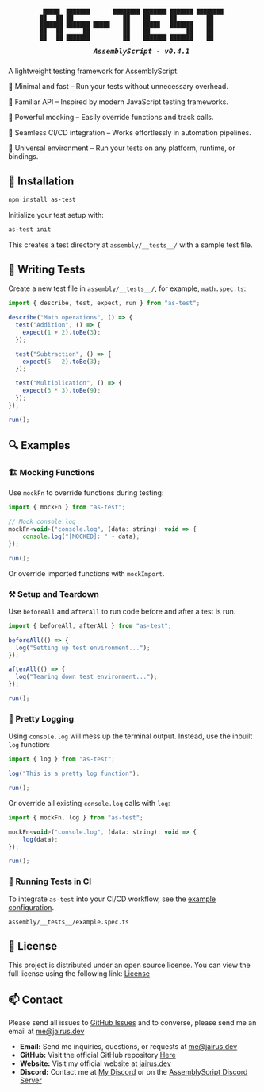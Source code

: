 <h5 align="center">
  <pre>
<span style="font-size: 0.8em;"> █████  ███████       ████████ ███████ ███████ ████████ 
██   ██ ██               ██    ██      ██         ██    
███████ ███████ █████    ██    █████   ███████    ██    
██   ██      ██          ██    ██           ██    ██    
██   ██ ███████          ██    ███████ ███████    ██    
                                                        </span>
    AssemblyScript - v0.4.1
</pre>
</h5>

A lightweight testing framework for AssemblyScript.

🔹 Minimal and fast – Run your tests without unnecessary overhead.

🔹 Familiar API – Inspired by modern JavaScript testing frameworks.

🔹 Powerful mocking – Easily override functions and track calls.

🔹 Seamless CI/CD integration – Works effortlessly in automation pipelines.

🔹 Universal environment – Run your tests on any platform, runtime, or bindings.

## 💾 Installation

```bash
npm install as-test
```

Initialize your test setup with:

```bash
as-test init
```

This creates a test directory at `assembly/__tests__/` with a sample test file.

## 📝 Writing Tests

Create a new test file in `assembly/__tests__/`, for example, `math.spec.ts`:

```js
import { describe, test, expect, run } from "as-test";

describe("Math operations", () => {
  test("Addition", () => {
    expect(1 + 2).toBe(3);
  });

  test("Subtraction", () => {
    expect(5 - 2).toBe(3);
  });

  test("Multiplication", () => {
    expect(3 * 3).toBe(9);
  });
});

run();
```

## 🔍 Examples

### 🏗️ Mocking Functions

Use `mockFn` to override functions during testing:

```js
import { mockFn } from "as-test";

// Mock console.log
mockFn<void>("console.log", (data: string): void => {
    console.log("[MOCKED]: " + data);
});

run();
```

Or override imported functions with `mockImport`.

### ⚒️ Setup and Teardown

Use `beforeAll` and `afterAll` to run code before and after a test is run.

```js
import { beforeAll, afterAll } from "as-test";

beforeAll(() => {
  log("Setting up test environment...");
});

afterAll(() => {
  log("Tearing down test environment...");
});

run();
```

### 📃 Pretty Logging

Using `console.log` will mess up the terminal output. Instead, use the inbuilt `log` function:

```js
import { log } from "as-test";

log("This is a pretty log function");

run();
```

Or override all existing `console.log` calls with `log`:

```js
import { mockFn, log } from "as-test";

mockFn<void>("console.log", (data: string): void => {
    log(data);
});

run();
```

### 🔄 Running Tests in CI

To integrate `as-test` into your CI/CD workflow, see the [example configuration](https://github.com/JairusSW/as-test/blob/main/.github/workflows/as-test.yml).

`assembly/__tests__/example.spec.ts`

## 📃 License

This project is distributed under an open source license. You can view the full license using the following link: [License](./LICENSE)

## 📫 Contact

Please send all issues to [GitHub Issues](https://github.com/JairusSW/as-test/issues) and to converse, please send me an email at [me@jairus.dev](mailto:me@jairus.dev)

- **Email:** Send me inquiries, questions, or requests at [me@jairus.dev](mailto:me@jairus.dev)
- **GitHub:** Visit the official GitHub repository [Here](https://github.com/JairusSW/as-test)
- **Website:** Visit my official website at [jairus.dev](https://jairus.dev/)
- **Discord:** Contact me at [My Discord](https://discord.com/users/600700584038760448) or on the [AssemblyScript Discord Server](https://discord.gg/assemblyscript/)
